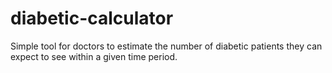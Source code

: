 # diabetic-calculator
Simple tool for doctors to estimate the number of diabetic patients they can expect to see within a given time period.
